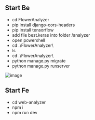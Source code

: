 ## Start Be
- cd FlowerAnalyzer
- pip install django-cors-headers
- pip install tensorflow
- add file best.keras into folder /analyzer
- open powershell
- cd .\FlowerAnalyzer\
- ls
- cd .\FlowerAnalyzer\
- python manage.py migrate
- python manage.py runserver

![image](https://github.com/user-attachments/assets/af068358-cf28-48bd-b75d-da90a3adbbdc)

## Start Fe
- cd web-analyzer
- npm i
- npm run dev


